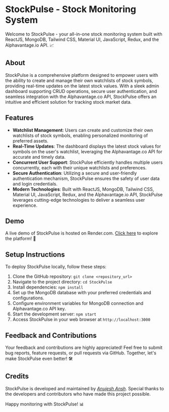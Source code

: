 # StockPulse - Stock Monitoring System

Welcome to StockPulse - your all-in-one stock monitoring system built with ReactJS, MongoDB, Tailwind CSS, Material UI, JavaScript, Redux, and the Alphavantage.io API. 📈

## About

StockPulse is a comprehensive platform designed to empower users with the ability to create and manage their own watchlists of stock symbols, providing real-time updates on the latest stock values. With a sleek admin dashboard supporting CRUD operations, secure user authentication, and seamless integration with the Alphavantage.co API, StockPulse offers an intuitive and efficient solution for tracking stock market data.

## Features

- **Watchlist Management**: Users can create and customize their own watchlists of stock symbols, enabling personalized monitoring of preferred assets.
- **Real-Time Updates**: The dashboard displays the latest stock values for symbols on the user's watchlist, leveraging the Alphavantage.co API for accurate and timely data.
- **Concurrent User Support**: StockPulse efficiently handles multiple users concurrently, each with their unique watchlists and preferences.
- **Secure Authentication**: Utilizing a secure and user-friendly authentication mechanism, StockPulse ensures the safety of user data and login credentials.
- **Modern Technologies**: Built with ReactJS, MongoDB, Tailwind CSS, Material UI, JavaScript, Redux, and the Alphavantage.io API, StockPulse leverages cutting-edge technologies to deliver a seamless user experience.

## Demo

A live demo of StockPulse is hosted on Render.com. [Click here](#) to explore the platform! 🚀 

## Setup Instructions

To deploy StockPulse locally, follow these steps:

1. Clone the GitHub repository: `git clone <repository_url>`
2. Navigate to the project directory: `cd StockPulse`
3. Install dependencies: `npm install`
4. Set up the MongoDB database with your preferred credentials and configurations.
5. Configure environment variables for MongoDB connection and Alphavantage.co API key.
6. Start the development server: `npm start`
7. Access StockPulse in your web browser at `http://localhost:3000`

## Feedback and Contributions

Your feedback and contributions are highly appreciated! Feel free to submit bug reports, feature requests, or pull requests via GitHub. Together, let's make StockPulse even better! 🛠️

## Credits

StockPulse is developed and maintained by _[Anujesh Ansh](https://github.com/Anujesh-Ansh)_. Special thanks to the developers and contributors who have made this project possible.



Happy monitoring with StockPulse! 📊